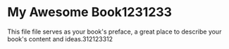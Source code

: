 # My Awesome Book1231233

This file file serves as your book's preface, a great place to describe your book's content and ideas.312123312

